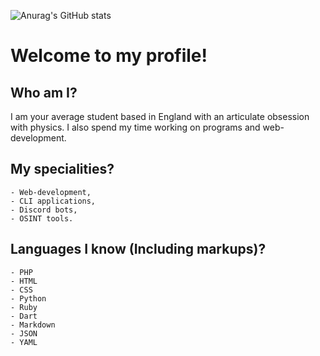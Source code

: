 ![Anurag's GitHub stats](https://github-readme-stats.vercel.app/api?username=anuraghazra&show_icons=true&theme=dracula)

# Welcome to my profile!

## Who am I?

I am your average student based in England with an articulate obsession with physics.
I also spend my time working on programs and web-development.

## My specialities?

```
- Web-development,
- CLI applications,
- Discord bots,
- OSINT tools.
```

## Languages I know (Including markups)?

```
- PHP
- HTML
- CSS
- Python
- Ruby
- Dart
- Markdown
- JSON
- YAML
```
